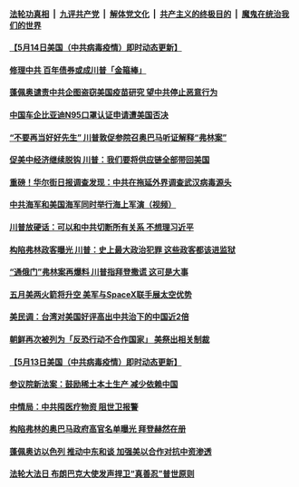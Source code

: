 ####  [法轮功真相](../../../../basic/blob/master/README.md?t=05151331) &nbsp;|&nbsp; [九评共产党](../../../../9ping.md/blob/master/README.md?t=05151331) &nbsp;|&nbsp; [解体党文化](../../../../jtdwh.md/blob/master/README.md?t=05151331)  &nbsp;|&nbsp; [共产主义的终极目的](../../../../gczydzjmd.md/blob/master/README.md?t=05151331) &nbsp;|&nbsp; [魔鬼在统治我们的世界](../../../../mgztzwmdsj.md/blob/master/README.md?t=05151331) 

#### [【5月14日美国（中共病毒疫情）即时动态更新】](../pages/soh6/378721.md?t=05151331) 
#### [修理中共  百年债券或成川普「金箍棒」](../pages/soh6/378940.md?t=05151331) 
#### [蓬佩奥谴责中共企图盗窃美国疫苗研究  望中共停止恶意行为](../pages/soh6/378883.md?t=05151331) 
#### [中国车企比亚迪N95口罩认证申请遭美国否决](../pages/soh6/378847.md?t=05151331) 
#### [“不要再当好好先生” 川普敦促参院召奥巴马听证解释“弗林案”](../pages/soh6/378862.md?t=05151331) 
#### [促美中经济继续脱钩 川普：我们要将供应链全部带回美国](../pages/soh6/378859.md?t=05151331) 
#### [重磅！华尔街日报调查发现：中共在拖延外界调查武汉病毒源头](../pages/soh6/378799.md?t=05151331) 
#### [中共海军和美国海军同时举行海上军演（视频）](../pages/soh6/378796.md?t=05151331) 
#### [川普放硬话：可以和中共切断所有关系 不想理习近平](../pages/soh6/378781.md?t=05151331) 
#### [构陷弗林政客曝光 川普：史上最大政治犯罪 这些政客都该进监狱](../pages/soh6/378772.md?t=05151331) 
#### [“通俄门”弗林案再爆料 川普指拜登撒谎 这可是大事](../pages/soh6/378751.md?t=05151331) 
#### [五月美两火箭将升空  美军与SpaceX联手展太空优势](../pages/soh6/378673.md?t=05151331) 
#### [美民调：台湾对美国好评高出中共治下的中国近2倍](../pages/soh6/378280.md?t=05151331) 
#### [朝鲜再次被列为「反恐行动不合作国家」 美祭出相关制裁](../pages/soh6/378544.md?t=05151331) 
#### [【5月13日美国（中共病毒疫情）即时动态更新】](../pages/soh6/378250.md?t=05151331) 
#### [参议院新法案：鼓励稀土本土生产 减少依赖中国](../pages/soh6/378436.md?t=05151331) 
#### [中情局：中共囤医疗物资 阻世卫报警](../pages/soh6/378472.md?t=05151331) 
#### [构陷弗林的奥巴马政府高官名单曝光 拜登赫然在册](../pages/soh6/378460.md?t=05151331) 
#### [蓬佩奥访以色列 推动中东和谈 加强美以合作对抗中资渗透](../pages/soh6/378352.md?t=05151331) 
#### [法轮大法日 布朗巴克大使发声捍卫“真善忍”普世原则](../pages/soh6/378397.md?t=05151331) 
